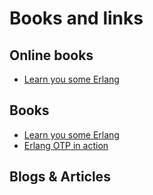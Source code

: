 # Books and links

## Online books

* [Learn you some Erlang](https://learnyousomeerlang.com)

## Books

* [Learn you some Erlang](https://learnyousomeerlang.com)
* [Erlang OTP in action](https://www.manning.com/books/erlang-and-otp-in-action)

## Blogs & Articles

